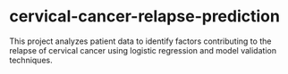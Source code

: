 # cervical-cancer-relapse-prediction
This project analyzes patient data to identify factors contributing to the relapse of cervical cancer using logistic regression and model validation techniques.
